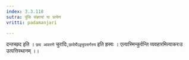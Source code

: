 ```yaml
---
index: 3.3.118
sutra: पुंसि संज्ञायां घः प्रायेण
vritti: padamanjari

---
```

दन्तच्छद इति । `छद आवरणे` चुरादिः,`छादेर्घेऽद्व्युपसर्गस्य` इति ह्रस्वः । एत्यास्मिन्कुर्वन्ति व्यवहारमित्याकरःउ उत्पत्तिस्थानम् ।।